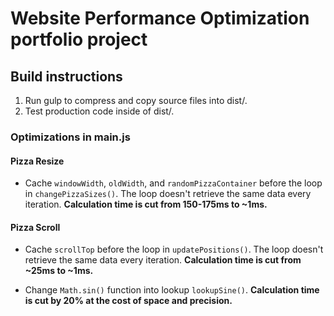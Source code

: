 # Website Performance Optimization portfolio project

## Build instructions

1. Run gulp to compress and copy source files into dist/.
2. Test production code inside of dist/.

### Optimizations in main.js

#### Pizza Resize

- Cache `windowWidth`, `oldWidth`, and `randomPizzaContainer` before the loop in `changePizzaSizes()`.
The loop doesn't retrieve the same data every iteration.
**Calculation time is cut from 150-175ms to ~1ms.**

#### Pizza Scroll

- Cache `scrollTop` before the loop in `updatePositions()`. 
The loop doesn't retrieve the same data every iteration.
**Calculation time is cut from ~25ms to ~1ms.**

- Change `Math.sin()` function into lookup `lookupSine()`. 
**Calculation time is cut by 20% at the cost of space and precision.**